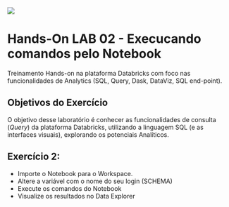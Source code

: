 
<img src="https://raw.githubusercontent.com/Databricks-BR/lab_sql/main/images/header_handson_sql.png">

# Hands-On LAB 02 - Execucando comandos pelo Notebook

Treinamento Hands-on na plataforma Databricks com foco nas funcionalidades de Analytics (SQL, Query, Dask, DataViz, SQL end-point).


## Objetivos do Exercício

O objetivo desse laboratório é conhecer as funcionalidades de consulta (_Query_) da plataforma Databricks, utilizando a linguagem SQL (e as interfaces visuais), explorando os potenciais Analíticos. </br>


## Exercício 2:

* Importe o Notebook para o Workspace.
* Altere a variável com o nome do seu login  (SCHEMA)
* Execute os comandos do Notebook
* Visualize os resultados no Data Explorer



